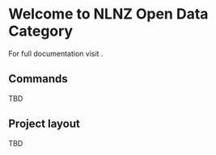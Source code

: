 # Welcome to NLNZ Open Data Category

For full documentation visit .

## Commands

TBD

## Project layout

  TBD
